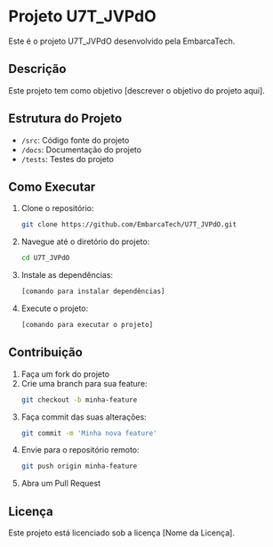 # Projeto U7T_JVPdO

Este é o projeto U7T_JVPdO desenvolvido pela EmbarcaTech.

## Descrição

Este projeto tem como objetivo [descrever o objetivo do projeto aqui].

## Estrutura do Projeto

- `/src`: Código fonte do projeto
- `/docs`: Documentação do projeto
- `/tests`: Testes do projeto

## Como Executar

1. Clone o repositório:
    ```sh
    git clone https://github.com/EmbarcaTech/U7T_JVPdO.git
    ```
2. Navegue até o diretório do projeto:
    ```sh
    cd U7T_JVPdO
    ```
3. Instale as dependências:
    ```sh
    [comando para instalar dependências]
    ```
4. Execute o projeto:
    ```sh
    [comando para executar o projeto]
    ```

## Contribuição

1. Faça um fork do projeto
2. Crie uma branch para sua feature:
    ```sh
    git checkout -b minha-feature
    ```
3. Faça commit das suas alterações:
    ```sh
    git commit -m 'Minha nova feature'
    ```
4. Envie para o repositório remoto:
    ```sh
    git push origin minha-feature
    ```
5. Abra um Pull Request

## Licença

Este projeto está licenciado sob a licença [Nome da Licença].
